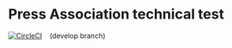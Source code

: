 # Press Association technical test

[![CircleCI](https://circleci.com/gh/stuart-xyz/pa-test/tree/develop.svg?style=shield&circle-token=26dd2415adee2f563094d2c989386cf184319c53)](https://circleci.com/gh/stuart-xyz/pa-test/tree/develop)&nbsp;&nbsp;&nbsp;&nbsp;(develop branch)
